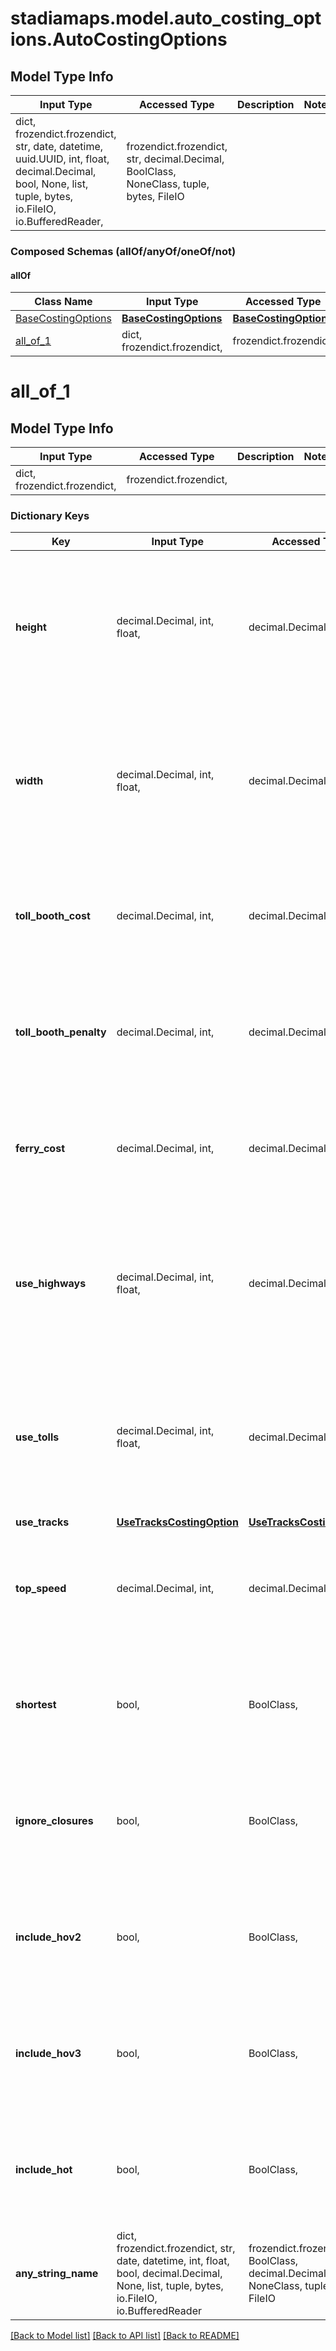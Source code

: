 # stadiamaps.model.auto_costing_options.AutoCostingOptions

## Model Type Info
Input Type | Accessed Type | Description | Notes
------------ | ------------- | ------------- | -------------
dict, frozendict.frozendict, str, date, datetime, uuid.UUID, int, float, decimal.Decimal, bool, None, list, tuple, bytes, io.FileIO, io.BufferedReader,  | frozendict.frozendict, str, decimal.Decimal, BoolClass, NoneClass, tuple, bytes, FileIO |  | 

### Composed Schemas (allOf/anyOf/oneOf/not)
#### allOf
Class Name | Input Type | Accessed Type | Description | Notes
------------- | ------------- | ------------- | ------------- | -------------
[BaseCostingOptions](BaseCostingOptions.md) | [**BaseCostingOptions**](BaseCostingOptions.md) | [**BaseCostingOptions**](BaseCostingOptions.md) |  | 
[all_of_1](#all_of_1) | dict, frozendict.frozendict,  | frozendict.frozendict,  |  | 

# all_of_1

## Model Type Info
Input Type | Accessed Type | Description | Notes
------------ | ------------- | ------------- | -------------
dict, frozendict.frozendict,  | frozendict.frozendict,  |  | 

### Dictionary Keys
Key | Input Type | Accessed Type | Description | Notes
------------ | ------------- | ------------- | ------------- | -------------
**height** | decimal.Decimal, int, float,  | decimal.Decimal,  | The height of the automobile (in meters). | [optional] if omitted the server will use the default value of 1.9value must be a 64 bit float
**width** | decimal.Decimal, int, float,  | decimal.Decimal,  | The width of the automobile (in meters). | [optional] if omitted the server will use the default value of 1.6value must be a 64 bit float
**toll_booth_cost** | decimal.Decimal, int,  | decimal.Decimal,  | The estimated cost (in seconds) when a toll booth is encountered. | [optional] if omitted the server will use the default value of 15
**toll_booth_penalty** | decimal.Decimal, int,  | decimal.Decimal,  | A penalty (in seconds) applied to the route cost when a toll booth is encountered. This penalty can be used to reduce the likelihood of suggesting a route with toll booths unless absolutely necessary. | [optional] if omitted the server will use the default value of 0
**ferry_cost** | decimal.Decimal, int,  | decimal.Decimal,  | The estimated cost (in seconds) when a ferry is encountered. | [optional] if omitted the server will use the default value of 300
**use_highways** | decimal.Decimal, int, float,  | decimal.Decimal,  | A measure of willingness to take highways. Values near 0 attempt to avoid highways, and values near 1 will favour them. Note that as some routes may be impossible without highways, 0 does not guarantee avoidance of them. | [optional] if omitted the server will use the default value of 0.5value must be a 64 bit float
**use_tolls** | decimal.Decimal, int, float,  | decimal.Decimal,  | A measure of willingness to take toll roads. Values near 0 attempt to avoid tolls, and values near 1 will favour them. Note that as some routes may be impossible without tolls, 0 does not guarantee avoidance of them. | [optional] if omitted the server will use the default value of 0.5value must be a 64 bit float
**use_tracks** | [**UseTracksCostingOption**](UseTracksCostingOption.md) | [**UseTracksCostingOption**](UseTracksCostingOption.md) |  | [optional] 
**top_speed** | decimal.Decimal, int,  | decimal.Decimal,  | The top speed (in kph) that the vehicle is capable of travelling. | [optional] if omitted the server will use the default value of 140
**shortest** | bool,  | BoolClass,  | If true changes the cost metric to be quasi-shortest (pure distance-based) costing. This will disable ALL other costing factors. | [optional] if omitted the server will use the default value of False
**ignore_closures** | bool,  | BoolClass,  | If true, ignores all known closures. This option cannot be set if &#x60;location.search_filter.exclude_closures&#x60; is also specified. | [optional] if omitted the server will use the default value of False
**include_hov2** | bool,  | BoolClass,  | If true, indicates the desire to include HOV roads with a 2-occupant requirement in the route when advantageous. | [optional] if omitted the server will use the default value of False
**include_hov3** | bool,  | BoolClass,  | If true, indicates the desire to include HOV roads with a 3-occupant requirement in the route when advantageous. | [optional] if omitted the server will use the default value of False
**include_hot** | bool,  | BoolClass,  | If true, indicates the desire to include toll roads which require the driver to pay a toll if the occupant requirement isn&#x27;t met | [optional] if omitted the server will use the default value of False
**any_string_name** | dict, frozendict.frozendict, str, date, datetime, int, float, bool, decimal.Decimal, None, list, tuple, bytes, io.FileIO, io.BufferedReader | frozendict.frozendict, str, BoolClass, decimal.Decimal, NoneClass, tuple, bytes, FileIO | any string name can be used but the value must be the correct type | [optional]

[[Back to Model list]](../../README.md#documentation-for-models) [[Back to API list]](../../README.md#documentation-for-api-endpoints) [[Back to README]](../../README.md)

